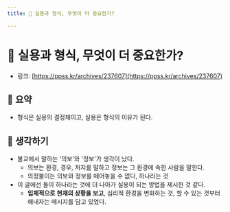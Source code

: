 ```yaml
---
title: 💁 실용과 형식, 무엇이 더 중요한가?

---
```

# 💁 실용과 형식, 무엇이 더 중요한가?

- 링크: [https://ppss.kr/archives/237607](https://ppss.kr/archives/237607)

## 📝 요약   
- 형식은 실용의 결정체이고, 실용은 형식의 이유가 된다.  

## 🤔 생각하기   
- 불교에서 말하는 '의보'와 '정보'가 생각이 났다.
  - 의보는 환경, 경우, 처지를 말하고 정보는 그 환경에 속한 사람을 말한다.  
  - 의정불이는 의보와 정보를 떼어놓을 수 없다, 하나라는 것 
- 이 글에선 둘이 하나라는 것에 더 나아가 실용이 되는 방법을 제시한 것 같다.  
  - **입체적으로 현재의 상황을 보고**, 심리적 환경을 변화하는 것, 할 수 있는 것부터 해내자는 메시지를 담고 있었다. 